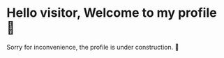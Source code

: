# Hello visitor, Welcome to my profile 👋

Sorry for inconvenience, the profile is under construction. 🚧
